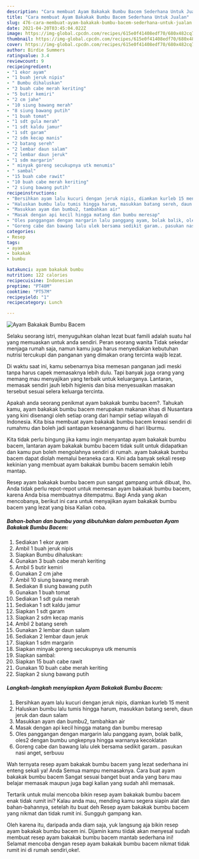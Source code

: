 ```yaml
---
description: "Cara membuat Ayam Bakakak Bumbu Bacem Sederhana Untuk Jualan"
title: "Cara membuat Ayam Bakakak Bumbu Bacem Sederhana Untuk Jualan"
slug: 476-cara-membuat-ayam-bakakak-bumbu-bacem-sederhana-untuk-jualan
date: 2021-04-20T03:45:04.022Z
image: https://img-global.cpcdn.com/recipes/615e0f41408edf70/680x482cq70/ayam-bakakak-bumbu-bacem-foto-resep-utama.jpg
thumbnail: https://img-global.cpcdn.com/recipes/615e0f41408edf70/680x482cq70/ayam-bakakak-bumbu-bacem-foto-resep-utama.jpg
cover: https://img-global.cpcdn.com/recipes/615e0f41408edf70/680x482cq70/ayam-bakakak-bumbu-bacem-foto-resep-utama.jpg
author: Birdie Summers
ratingvalue: 3.4
reviewcount: 9
recipeingredient:
- "1 ekor ayam"
- "1 buah jeruk nipis"
- " Bumbu dihaluskan"
- "3 buah cabe merah keriting"
- "5 butir kemiri"
- "2 cm jahe"
- "10 siung bawang merah"
- "8 siung bawang putih"
- "1 buah tomat"
- "1 sdt gula merah"
- "1 sdt kaldu jamur"
- "1 sdt garam"
- "2 sdm kecap manis"
- "2 batang sereh"
- "2 lembar daun salam"
- "2 lembar daun jeruk"
- "1 sdm margarin"
- " minyak goreng secukupnya utk menumis"
- " sambal"
- "15 buah cabe rawit"
- "10 buah cabe merah keriting"
- "2 siung bawang putih"
recipeinstructions:
- "Bersihkan ayam lalu kucuri dengan jeruk nipis, diamkan kurleb 15 menit"
- "Haluskan bumbu lalu tumis hingga harum, masukkan batang sereh, daun jeruk dan daun salam"
- "Masukkan ayam dan bumbu2, tambahkan air"
- "Masak dengan api kecil hingga matang dan bumbu meresap"
- "Oles panggangan dengan margarin lalu panggang ayam, bolak balik, oles2 dengan bumbu ungkepnya hingga warnanya kecoklatan"
- "Goreng cabe dan bawang lalu ulek bersama sedikit garam.. pasukan nasi anget, serbuuu"
categories:
- Resep
tags:
- ayam
- bakakak
- bumbu

katakunci: ayam bakakak bumbu 
nutrition: 122 calories
recipecuisine: Indonesian
preptime: "PT40M"
cooktime: "PT57M"
recipeyield: "1"
recipecategory: Lunch

---
```



![Ayam Bakakak Bumbu Bacem](https://img-global.cpcdn.com/recipes/615e0f41408edf70/680x482cq70/ayam-bakakak-bumbu-bacem-foto-resep-utama.jpg)

Selaku seorang istri, menyuguhkan olahan lezat buat famili adalah suatu hal yang memuaskan untuk anda sendiri. Peran seorang  wanita Tidak sekedar menjaga rumah saja, namun kamu juga harus menyediakan kebutuhan nutrisi tercukupi dan panganan yang dimakan orang tercinta wajib lezat.

Di waktu  saat ini, kamu sebenarnya bisa memesan panganan jadi meski tanpa harus capek memasaknya lebih dulu. Tapi banyak juga orang yang memang mau menyajikan yang terbaik untuk keluarganya. Lantaran, memasak sendiri jauh lebih higienis dan bisa menyesuaikan masakan tersebut sesuai selera keluarga tercinta. 



Apakah anda seorang penikmat ayam bakakak bumbu bacem?. Tahukah kamu, ayam bakakak bumbu bacem merupakan makanan khas di Nusantara yang kini disenangi oleh setiap orang dari hampir setiap wilayah di Indonesia. Kita bisa membuat ayam bakakak bumbu bacem kreasi sendiri di rumahmu dan boleh jadi santapan kesenanganmu di hari liburmu.

Kita tidak perlu bingung jika kamu ingin menyantap ayam bakakak bumbu bacem, lantaran ayam bakakak bumbu bacem tidak sulit untuk didapatkan dan kamu pun boleh mengolahnya sendiri di rumah. ayam bakakak bumbu bacem dapat diolah memalui beraneka cara. Kini ada banyak sekali resep kekinian yang membuat ayam bakakak bumbu bacem semakin lebih mantap.

Resep ayam bakakak bumbu bacem pun sangat gampang untuk dibuat, lho. Anda tidak perlu repot-repot untuk memesan ayam bakakak bumbu bacem, karena Anda bisa membuatnya ditempatmu. Bagi Anda yang akan mencobanya, berikut ini cara untuk menyajikan ayam bakakak bumbu bacem yang lezat yang bisa Kalian coba.

<!--inarticleads1-->

##### Bahan-bahan dan bumbu yang dibutuhkan dalam pembuatan Ayam Bakakak Bumbu Bacem:

1. Sediakan 1 ekor ayam
1. Ambil 1 buah jeruk nipis
1. Siapkan  Bumbu dihaluskan:
1. Gunakan 3 buah cabe merah keriting
1. Ambil 5 butir kemiri
1. Gunakan 2 cm jahe
1. Ambil 10 siung bawang merah
1. Sediakan 8 siung bawang putih
1. Gunakan 1 buah tomat
1. Sediakan 1 sdt gula merah
1. Sediakan 1 sdt kaldu jamur
1. Siapkan 1 sdt garam
1. Siapkan 2 sdm kecap manis
1. Ambil 2 batang sereh
1. Gunakan 2 lembar daun salam
1. Sediakan 2 lembar daun jeruk
1. Siapkan 1 sdm margarin
1. Siapkan  minyak goreng secukupnya utk menumis
1. Siapkan  sambal:
1. Siapkan 15 buah cabe rawit
1. Gunakan 10 buah cabe merah keriting
1. Siapkan 2 siung bawang putih




<!--inarticleads2-->

##### Langkah-langkah menyiapkan Ayam Bakakak Bumbu Bacem:

1. Bersihkan ayam lalu kucuri dengan jeruk nipis, diamkan kurleb 15 menit
1. Haluskan bumbu lalu tumis hingga harum, masukkan batang sereh, daun jeruk dan daun salam
1. Masukkan ayam dan bumbu2, tambahkan air
1. Masak dengan api kecil hingga matang dan bumbu meresap
1. Oles panggangan dengan margarin lalu panggang ayam, bolak balik, oles2 dengan bumbu ungkepnya hingga warnanya kecoklatan
1. Goreng cabe dan bawang lalu ulek bersama sedikit garam.. pasukan nasi anget, serbuuu




Wah ternyata resep ayam bakakak bumbu bacem yang lezat sederhana ini enteng sekali ya! Anda Semua mampu memasaknya. Cara buat ayam bakakak bumbu bacem Sangat sesuai banget buat anda yang baru mau belajar memasak maupun juga bagi kalian yang sudah ahli memasak.

Tertarik untuk mulai mencoba bikin resep ayam bakakak bumbu bacem enak tidak rumit ini? Kalau anda mau, mending kamu segera siapin alat dan bahan-bahannya, setelah itu buat deh Resep ayam bakakak bumbu bacem yang nikmat dan tidak rumit ini. Sungguh gampang kan. 

Oleh karena itu, daripada anda diam saja, yuk langsung aja bikin resep ayam bakakak bumbu bacem ini. Dijamin kamu tiidak akan menyesal sudah membuat resep ayam bakakak bumbu bacem mantab sederhana ini! Selamat mencoba dengan resep ayam bakakak bumbu bacem nikmat tidak rumit ini di rumah sendiri,oke!.

